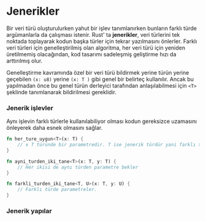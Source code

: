 # Jenerikler

Bir veri türü oluşturulurken yahut bir işlev tanımlanırken bunların farklı türde argümanlarla da çalışması istenir. Rust' ta **jenerikler**, veri türlerini tek noktada toplayarak kodun başka türler için tekrar yazılmasını önlerler. Farklı veri türleri için  genelleştirilmiş olan algoritma, her veri türü için yeniden üretilmemiş olacağından, kod tasarımı sadeleşmiş geliştirme hızı da arttırılmış olur. 

Genelleştirme kavramında özel bir veri türü bildirmek yerine türün yerine geçebilen `(x: u8)` yerine `(x: T )` gibi genel bir belirteç kullanılır. Ancak bu yapılmadan önce bu genel türün derleyici tarafından anlaşılabilmesi için `<T>` şeklinde tanımlanarak bildirilmesi gereklidir.

### Jenerik işlevler
Aynı işlevin farklı türlerle kullanılabiliyor olması kodun gereksizce uzamasını önleyerek daha esnek olmasını sağlar.
```Rust
fn her_ture_uygun<T>(x: T) { 
    // x T türünde bir parametredir. T ise jenerik türdür yani farklı türleri için genelleştirilmiştir.  
} 

fn ayni_turden_iki_tane<T>(x: T, y: T) { 
    // Her ikisi de aynı türden parametre bekler 
} 

fn farkli_turden_iki_tane<T, U>(x: T, y: U) {  
    // Farklı türde parametreler.
}
````
### Jenerik yapılar

